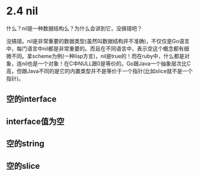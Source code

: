 # 2.4 nil

什么？nil是一种数据结构么？为什么会讲到它，没搞错吧？

没搞错。nil是非常重要的数据类型(虽然叫数据结构并不准确)，不仅仅是Go语言中，每门语言中nil都是非常重要的。而且在不同语言中，表示空这个概念都有细微不同。拿scheme为例(一种lisp方言)，nil是true的！而在ruby中，什么都是对象，连nil也是一个对象！在C中NULL跟0是等价的。Go跟Java一个抽象层次比C高，但跟Java不同的是它的内置类型并不是等价于一个指针(比如slice就不是一个指针)。

## 空的interface

## interface值为空

## 空的string

## 空的slice